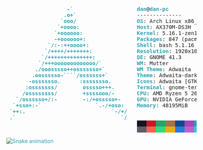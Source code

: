 <pre><font color="#2AA1B3"><b>                   -`</b></font>                    <font color="#2AA1B3"><b>dan</b></font>@<font color="#2AA1B3"><b>dan-pc</b></font> 
<font color="#2AA1B3"><b>                  .o+`</b></font>                   -------------- 
<font color="#2AA1B3"><b>                 `ooo/</b></font>                   <font color="#2AA1B3"><b>OS</b></font>: Arch Linux x86_64 
<font color="#2AA1B3"><b>                `+oooo:</b></font>                  <font color="#2AA1B3"><b>Host</b></font>: AX370M-DS3H 
<font color="#2AA1B3"><b>               `+oooooo:</b></font>                 <font color="#2AA1B3"><b>Kernel</b></font>: 5.16.1-zen1-1-zen 
<font color="#2AA1B3"><b>               -+oooooo+:</b></font>                <font color="#2AA1B3"><b>Packages</b></font>: 847 (pacman) 
<font color="#2AA1B3"><b>             `/:-:++oooo+:</b></font>               <font color="#2AA1B3"><b>Shell</b></font>: bash 5.1.16 
<font color="#2AA1B3"><b>            `/++++/+++++++:</b></font>              <font color="#2AA1B3"><b>Resolution</b></font>: 1920x1080, 1920x1080, 1920x1080 
<font color="#2AA1B3"><b>           `/++++++++++++++:</b></font>             <font color="#2AA1B3"><b>DE</b></font>: GNOME 41.3 
<font color="#2AA1B3"><b>          `/+++ooooooooooooo/`</b></font>           <font color="#2AA1B3"><b>WM</b></font>: Mutter 
<font color="#2AA1B3"><b>         ./ooosssso++osssssso+`</b></font>          <font color="#2AA1B3"><b>WM Theme</b></font>: Adwaita 
<font color="#2AA1B3"><b>        .oossssso-````/ossssss+`</b></font>         <font color="#2AA1B3"><b>Theme</b></font>: Adwaita-dark [GTK2/3] 
<font color="#2AA1B3"><b>       -osssssso.      :ssssssso.</b></font>        <font color="#2AA1B3"><b>Icons</b></font>: Adwaita [GTK2/3] 
<font color="#2AA1B3"><b>      :osssssss/        osssso+++.</b></font>       <font color="#2AA1B3"><b>Terminal</b></font>: gnome-terminal 
<font color="#2AA1B3"><b>     /ossssssss/        +ssssooo/-</b></font>       <font color="#2AA1B3"><b>CPU</b></font>: AMD Ryzen 5 2600 (12) @ 3.400GHz 
<font color="#2AA1B3"><b>   `/ossssso+/:-        -:/+osssso+-</b></font>     <font color="#2AA1B3"><b>GPU</b></font>: NVIDIA GeForce RTX 3060 
<font color="#2AA1B3"><b>  `+sso+:-`                 `.-/+oso:</b></font>    <font color="#2AA1B3"><b>Memory</b></font>: 48195MiB 
<font color="#2AA1B3"><b> `++:.                           `-/+/</b></font>   <font color="#2AA1B3">
<font color="#2AA1B3"><b> .`                                 `/</b></font>
                                         <span style="background-color:#171421"><font color="#171421">   </font></span><span style="background-color:#C01C28"><font color="#C01C28">   </font></span><span style="background-color:#26A269"><font color="#26A269">   </font></span><span style="background-color:#A2734C"><font color="#A2734C">   </font></span><span style="background-color:#12488B"><font color="#12488B">   </font></span><span style="background-color:#A347BA"><font color="#A347BA">   </font></span><span style="background-color:#2AA1B3"><font color="#2AA1B3">   </font></span><span style="background-color:#D0CFCC"><font color="#D0CFCC">   </font></span>
                                         <span style="background-color:#5E5C64"><font color="#5E5C64">   </font></span><span style="background-color:#F66151"><font color="#F66151">   </font></span><span style="background-color:#33DA7A"><font color="#33DA7A">   </font></span><span style="background-color:#E9AD0C"><font color="#E9AD0C">   </font></span><span style="background-color:#2A7BDE"><font color="#2A7BDE">   </font></span><span style="background-color:#C061CB"><font color="#C061CB">   </font></span><span style="background-color:#33C7DE"><font color="#33C7DE">   </font></span><span style="background-color:#FFFFFF"><font color="#FFFFFF">   </font></span>
</pre>

<img src="https://raw.githubusercontent.com/SleepyDaniel/SleepyDaniel/output/snake.svg" alt="Snake animation" />

###

